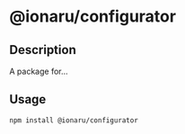 # @ionaru/configurator

## Description
A package for...

## Usage
```
npm install @ionaru/configurator
```
